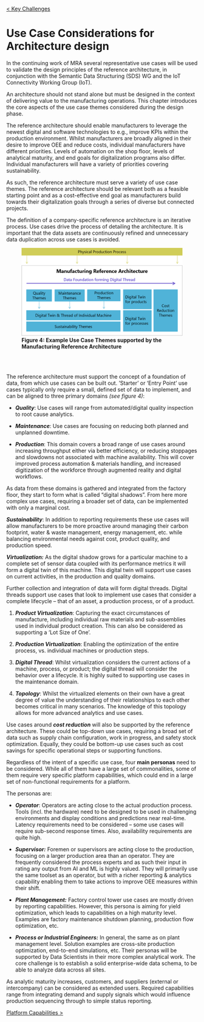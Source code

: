 [< Key Challenges](./04_Key_Challenges.md)

# Use Case Considerations for Architecture design

In the continuing work of MRA several representative use cases will be
used to validate the design principles of the reference architecture, in
conjunction with the Semantic Data Structuring (SDS) WG and the IoT
Connectivity Working Group (IoT).

An architecture should not stand alone but must be designed in the
context of delivering value to the manufacturing operations. This
chapter introduces the core aspects of the use case themes considered
during the design phase.

The reference architecture should enable manufacturers to leverage the
newest digital and software technologies to e.g., improve KPIs within
the production environment. Whilst manufacturers are broadly aligned in
their desire to improve OEE and reduce costs, individual manufacturers
have different priorities. Levels of automation on the shop floor,
levels of analytical maturity, and end goals for digitalization programs
also differ. Individual manufacturers will have a variety of priorities
covering sustainability.

As such, the reference architecture must serve a variety of use case
themes. The reference architecture should be relevant both as a feasible
starting point and as a cost-effective end goal as manufacturers build
towards their digitalization goals through a series of diverse but
connected projects.

The definition of a company-specific reference architecture is an
iterative process. Use cases drive the process of detailing the
architecture. It is important that the data assets are continuously
refined and unnecessary data duplication across use cases is avoided.

<a id="fig4"></a>
<figure class="image">
    <img src="media/image6.png" alt="Example Use Case Themes supported 
    by the Manufacturing Reference Architecture">
    <figcaption><b>Figure 4: Example Use Case Themes supported by the Manufacturing
    Reference Architecture</b></figcaption>
</figure>
<br/>
<br/>

The reference architecture must support the concept of a foundation of
data, from which use cases can be built out. ’Starter’ or ‘Entry Point’
use cases typically only require a small, defined set of data to
implement, and can be aligned to three primary domains *(see figure 4)*:

-   ***Quality***: Use cases will range from automated/digital quality
    inspection to root cause analytics.

-   ***Maintenance***: Use cases are focusing on reducing both planned
    and unplanned downtime.

-   ***Production***: This domain covers a broad range of use cases
    around increasing throughput either via better efficiency, or
    reducing stoppages and slowdowns not associated with machine
    availability. This will cover improved process automation &
    materials handling, and increased digitization of the workforce
    through augmented reality and digital workflows.

As data from these domains is gathered and integrated from the factory
floor, they start to form what is called “digital shadows”. From here
more complex use cases, requiring a broader set of data, can be
implemented with only a marginal cost.

***Sustainability***: In addition to reporting requirements these use
cases will allow manufacturers to be more proactive around managing
their carbon footprint, water & waste management, energy management,
etc. while balancing environmental needs against cost, product quality,
and production speed.  
  
***Virtualization:*** As the digital shadow grows for a particular
machine to a complete set of sensor data coupled with its performance
metrics it will form a digital twin of this machine. This digital twin
will support use cases on current activities, in the production and
quality domains.

Further collection and integration of data will form digital threads.
Digital threads support use cases that look to implement use cases that
consider a complete lifecycle – that of an asset, a production process,
or of a product.

1.  ***Product Virtualization***: Capturing the exact circumstances of
    manufacture, including individual raw materials and sub-assemblies
    used in individual product creation. This can also be considered as
    supporting a ‘Lot Size of One’.

2.  ***Production Virtualization***: Enabling the optimization of the
    entire process, vs. individual machines or production steps.

3.  ***Digital Thread***: Whilst virtualization considers the current
    actions of a machine, process, or product; the digital thread will
    consider the behavior over a lifecycle. It is highly suited to
    supporting use cases in the maintenance domain.

4.  ***Topology***: Whilst the virtualized elements on their own have a
    great degree of value the understanding of their relationships to
    each other becomes critical in many scenarios. The knowledge of this
    topology allows for more advanced analytics and use cases.

Use cases around ***cost reduction*** will also be supported by the
reference architecture. These could be top-down use cases, requiring a
broad set of data such as supply chain configuration, work in progress,
and safety stock optimization. Equally, they could be bottom-up use
cases such as cost savings for specific operational steps or supporting
functions.

Regardless of the intent of a specific use case, four **main personas**
need to be considered. While all of them have a large set of
commonalities, some of them require very specific platform capabilities,
which could end in a large set of non-functional requirements for a
platform.

The personas are:

-   ***Operator***: Operators are acting close to the actual production
    process. Tools (incl. the hardware) need to be designed to be used
    in challenging environments and display conditions and predictions
    near real-time. Latency requirements need to be considered – some
    use cases will require sub-second response times. Also, availability
    requirements are quite high.

-   ***Supervisor:*** Foremen or supervisors are acting close to the
    production, focusing on a larger production area than an operator.
    They are frequently considered the process experts and as such their
    input in rating any output from AI and ML is highly valued. They
    will primarily use the same toolset as an operator, but with a
    richer reporting & analytics capability enabling them to take
    actions to improve OEE measures within their shift.

-   ***Plant Management:*** Factory control tower use cases are mostly
    driven by reporting capabilities. However, this persona is aiming
    for yield optimization, which leads to capabilities on a high
    maturity level. Examples are factory maintenance shutdown planning,
    production flow optimization, etc.

-   ***Process or Industrial Engineers:*** In general, the same as on
    plant management level. Solution examples are cross-site production
    optimization, end-to-end simulations, etc. Their personas will be
    supported by Data Scientists in their more complex analytical work.
    The core challenge is to establish a solid enterprise-wide data
    schema, to be able to analyze data across all sites.

As analytic maturity increases, customers, and suppliers (external or
intercompany) can be considered as extended users. Required capabilities
range from integrating demand and supply signals which would influence
production sequencing through to simple status reporting.

[Platform Capabilities >](./06_Platform_Capabilities.md)